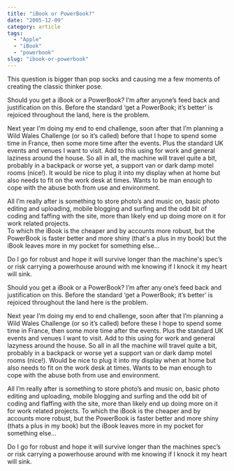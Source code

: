 ```yaml
---
title: "iBook or PowerBook?"
date: "2005-12-09"
category: article
tags:
  - "Apple"
  - "iBook"
  - "powerbook"
slug: "ibook-or-powerbook"
---
```


This question is bigger than pop socks and causing me a few moments of creating the classic thinker pose.
  
Should you get a iBook or a PowerBook? I’m after anyone’s feed back and justification on this. Before the standard ‘get a PowerBook; it’s better’ is rejoiced throughout the land, here is the problem.
  
Next year I’m doing my end to end challenge, soon after that I’m planning a Wild Wales Challenge (or so it’s called) before that I hope to spend some time in France, then some more time after the events. Plus the standard UK events and venues I want to visit. Add to this using for work and general laziness around the house. So all in all, the machine will travel quite a bit, probably in a backpack or worse yet, a support van or dark damp motel rooms (nice!). It would be nice to plug it into my display when at home but also needs to fit on the work desk at times. Wants to be man enough to cope with the abuse both from use and environment.
  
All I’m really after is something to store photo’s and music on, basic photo editing and uploading, mobile blogging and surfing and the odd bit of coding and faffing with the site, more than likely end up doing more on it for work related projects.  
To which the iBook is the cheaper and by accounts more robust, but the PowerBook is faster better and more shiny (that's a plus in my book) but the iBook leaves more in my pocket for something else…
  
Do I go for robust and hope it will survive longer than the machine's spec’s or risk carrying a powerhouse around with me knowing if I knock it my heart will sink.

Should you get a iBook or a PowerBook? I’m after any one’s feed back and justification on this. Before the standard ‘get a PowerBook; it’s better’ is rejoiced throughout the land here is the problem.

Next year I’m doing my end to end challenge, soon after that I’m planning a Wild Wales Challenge (or so it’s called) before these I hope to spend some time in France, then some more time after the events. Plus the standard UK events and venues I want to visit. Add to this using for work and general lazyness around the house. So all in all the machine will travel quite a bit, probably in a backpack or worse yet a support van or dark damp motel rooms (nice!). Would be nice to plug it into my display when at home but also needs to fit on the work desk at times. Wants to be man enough to cope with the abuse both from use and environment.

All I’m really after is something to store photo’s and music on, basic photo editing and uploading, mobile blogging and surfing and the odd bit of coding and flaffing with the site, more than likely end up doing more on it for work related projects.
To which the iBook is the cheaper and by accounts more robust, but the PowerBook is faster better and more shiny (thats a plus in my book) but the iBook leaves more in my pocket for something else…

Do I go for robust and hope it will survive longer than the machines spec’s or risk carrying a powerhouse around with me knowing if I knock it my heart will sink.

